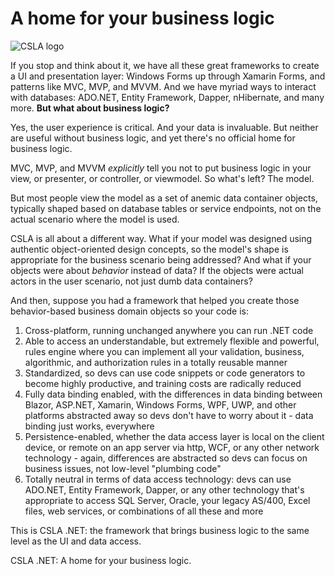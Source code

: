 # A home for your business logic

![CSLA logo](https://raw.githubusercontent.com/MarimerLLC/csla/master/Support/Logos/csla%20win8_compact_s.png)

If you stop and think about it, we have all these great frameworks to create a UI and presentation layer: Windows Forms up through Xamarin Forms, and patterns like MVC, MVP, and MVVM. And we have myriad ways to interact with databases: ADO.NET, Entity Framework, Dapper, nHibernate, and many more. **But what about business logic?**

Yes, the user experience is critical. And your data is invaluable. But neither are useful without business logic, and yet there's no official home for business logic.

MVC, MVP, and MVVM _explicitly_ tell you not to put business logic in your view, or presenter, or controller, or viewmodel. So what's left? The model.

But most people view the model as a set of anemic data container objects, typically shaped based on database tables or service endpoints, not on the actual scenario where the model is used.

CSLA is all about a different way. What if your model was designed using authentic object-oriented design concepts, so the model's shape is appropriate for the business scenario being addressed? And what if your objects were about _behavior_ instead of data? If the objects were actual actors in the user scenario, not just dumb data containers?

And then, suppose you had a framework that helped you create those behavior-based business domain objects so your code is:

1. Cross-platform, running unchanged anywhere you can run .NET code
1. Able to access an understandable, but extremely flexible and powerful, rules engine where you can implement all your validation, business, algorithmic, and authorization rules in a totally reusable manner
1. Standardized, so devs can use code snippets or code generators to become highly productive, and training costs are radically reduced
1. Fully data binding enabled, with the differences in data binding between Blazor, ASP.NET, Xamarin, Windows Forms, WPF, UWP, and other platforms abstracted away so devs don't have to worry about it - data binding just works, everywhere
1. Persistence-enabled, whether the data access layer is local on the client device, or remote on an app server via http, WCF, or any other network technology - again, differences are abstracted so devs can focus on business issues, not low-level "plumbing code"
1. Totally neutral in terms of data access technology: devs can use ADO.NET, Entity Framework, Dapper, or any other technology that's appropriate to access SQL Server, Oracle, your legacy AS/400, Excel files, web services, or combinations of all these and more

This is CSLA .NET: the framework that brings business logic to the same level as the UI and data access.

CSLA .NET: A home for your business logic.
